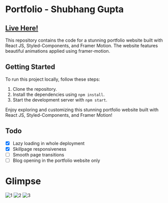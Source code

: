 # Portfolio - Shubhang Gupta

## [Live Here!](https://www.guptashubhang.me/)

This repository contains the code for a stunning portfolio website built with React JS, Styled-Components, and Framer Motion. The website features beautiful animations applied using framer-motion.

## Getting Started

To run this project locally, follow these steps:

1. Clone the repository.
2. Install the dependencies using `npm install`.
3. Start the development server with `npm start`.

Enjoy exploring and customizing this stunning portfolio website built with React JS, Styled-Components, and Framer Motion!

## Todo

- [x] Lazy loading in whole deployment
- [x] Skillpage responsiveness
- [ ] Smooth page transitions
- [ ] Blog opening in the portfolio website only

# Glimpse

![1](https://github.com/shubhanggupta2000/portfolio/assets/79959361/10ce6ccf-35c2-487a-8ec2-7b5660f94713)
![2](https://github.com/shubhanggupta2000/portfolio/assets/79959361/cc0a8520-32b1-4a94-9f84-7bcd4e2c43bb)
![3](https://github.com/shubhanggupta2000/portfolio/assets/79959361/2bd809c9-d5d0-48b6-9aa9-ae2f2257e1bc)
